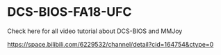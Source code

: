 # DCS-BIOS-FA18-UFC

Check here for all video tutorial about DCS-BIOS and MMJoy

https://space.bilibili.com/6229532/channel/detail?cid=164754&ctype=0
